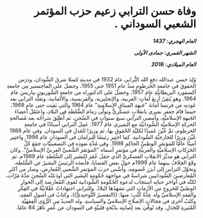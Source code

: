 <h1 dir="rtl">وفاة حسن الترابي زعيم حزب المؤتمر الشعبي السوداني .</h1>

<h5 dir="rtl">العام الهجري:  1437

الشهر القمري: جمادى الأولى

العام الميلادي: 2016</h5>

<p dir="rtl">وُلِدَ حسن عبدالله دفع الله التُّرابي عامَ 1932 في مدينةِ كسلا شرقَ السُّودان، ودرَس الحقوقَ في جامعةِ الخُرطومِ منذُ عامِ 1951 حتى 1955، وحصَلَ على الماجستير مِن جامعةِ أكسفورد البريطانيَّةِ عامَ 1957، وحصَلَ على الدكتوراه من جامعةِ السُّوربون بباريسَ عامَ 1964. وهو يُتقِنُ أربعَ لُغاتٍ: العربية، والإنجليزية، والفرنسية، والألمانية، وتقلَّد الترابي بعد عَودتِه من فرنسا أمانةَ "جَبهةِ الميثاقِ الإسلاميةِ" عامَ 1964 والتي بَقِيَت حتى عامِ 1969، حينما قامَ جعفر نميري بانقلابٍ عسكريٍّ وتولَّى زمامَ السُّلطةِ في البلادِ، واعتَقَلَ أعضاءَ الجَبهةِ الإسلاميَّةِ، وأمضى الترابي سبعَ سنواتٍ في السِّجنِ، ثم أُطلِقَ سَراحُه بعد مُصالحةِ الحركةِ الإسلاميَّة السُّودانيَّة مع النميري عامَ 1977. عَمِلَ الترابي أستاذًا في جامعةِ الخرطوم، ثمَّ عُيِّنَ عَميدًا لكليَّةِ الحُقوقِ بها، ثم وزيرًا للعَدلِ في السودان. وفي عام 1988 عُيِّنَ وزيرًا للخارجيَّةِ السُّودانيةِ. كما اختِير رئيسًا للبرلمان في السودانِ عامَ 1996. واختِير أمينًا عامًّا للمؤتمَرِ الوطنيِّ الحاكمِ 1998. وفي مُدَّةِ نفوذِه في التسعينيَّاتِ جمَعَ كلَّ الحَرَكاتِ الإسلاميَّةِ والعربيَّةِ في مؤتمرٍ أسماه "المؤتمَرَ الشَّعبيَّ العربيَّ الإسلاميَّ". وكان الترابي هو مدبِّرَ الانقلابِ العسكريِّ الذي حمَلَ عُمَرَ البَشير إلى السُّلطةِ عامَ 1989م. ثم وقَعَ الخِلافُ بينهما عامَ 1999م حولَ بعضِ القضايا، فأبعدَه الرئيسُ البشيرُ عن السُّلطة، وتحوَّلَ الترابي إلى أبرَزِ خُصومِه، وأسَّس حزبَ المؤتمرِ الشَّعبي المُعارِض، وصار من أكثَرِ المُعارضينَ السُّودانيين شراسةً في مواجهةِ حُكومةِ البشير التي أودَعَتْه السِّجنَ عدَّةَ مَرَّات، لكنَّه في أواخرِ حياتِه استجاب لدعوةِ الحُكومةِ السُّودانية لقوى المُعارضة إلى الحوارِ الوطنيِّ للخروجِ من الأزَماتِ التي تشهَدُها البلادُ. وللترابي اجتهاداتٌ عَقْلانيَّةٌ في الفِكرِ والفقهِ الإسلاميِّ وله عِدَّةُ كُتُبٍ؛ منها: ((التفسيرُ التَّوحيديُّ))، وكتابٌ في أصولِ الفقهِ، وكتُبٌ أخرى في مَجالاتِ الإصلاحِ الإسلاميِّ والسياسةِ. وله العديدُ مِن الرُّؤى الفِقهيَّةِ المُثيرةِ للجَدَلِ. وقد تُوفِّيَ بعد إصابتِه بذَبْحةٍ قلبيَّةٍ في السودان عن عُمرٍ ناهَزَ 84 عامًا.</p></br>
